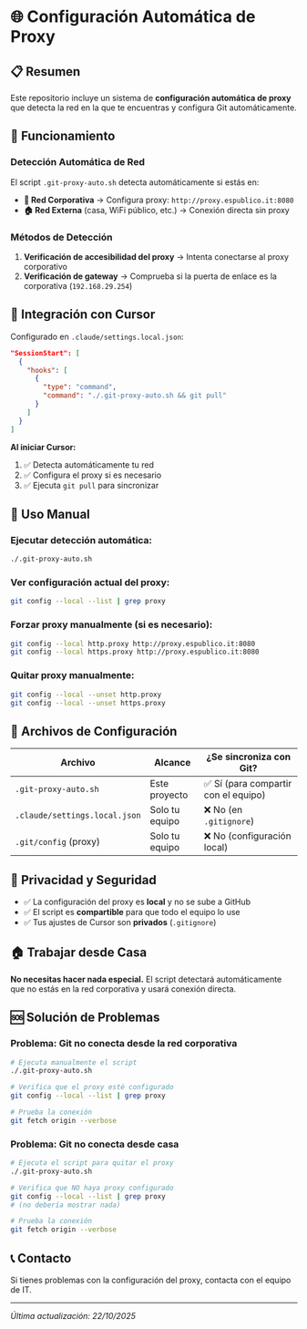 # 🌐 Configuración Automática de Proxy

## 📋 Resumen

Este repositorio incluye un sistema de **configuración automática de proxy** que detecta la red en la que te encuentras y configura Git automáticamente.

## 🎯 Funcionamiento

### Detección Automática de Red

El script `.git-proxy-auto.sh` detecta automáticamente si estás en:

- **🏢 Red Corporativa** → Configura proxy: `http://proxy.espublico.it:8080`
- **🏠 Red Externa** (casa, WiFi público, etc.) → Conexión directa sin proxy

### Métodos de Detección

1. **Verificación de accesibilidad del proxy** → Intenta conectarse al proxy corporativo
2. **Verificación de gateway** → Comprueba si la puerta de enlace es la corporativa (`192.168.29.254`)

## 🔧 Integración con Cursor

Configurado en `.claude/settings.local.json`:

```json
"SessionStart": [
  {
    "hooks": [
      {
        "type": "command",
        "command": "./.git-proxy-auto.sh && git pull"
      }
    ]
  }
]
```

**Al iniciar Cursor:**
1. ✅ Detecta automáticamente tu red
2. ✅ Configura el proxy si es necesario
3. ✅ Ejecuta `git pull` para sincronizar

## 🚀 Uso Manual

### Ejecutar detección automática:
```bash
./.git-proxy-auto.sh
```

### Ver configuración actual del proxy:
```bash
git config --local --list | grep proxy
```

### Forzar proxy manualmente (si es necesario):
```bash
git config --local http.proxy http://proxy.espublico.it:8080
git config --local https.proxy http://proxy.espublico.it:8080
```

### Quitar proxy manualmente:
```bash
git config --local --unset http.proxy
git config --local --unset https.proxy
```

## 📁 Archivos de Configuración

| Archivo | Alcance | ¿Se sincroniza con Git? |
|---------|---------|------------------------|
| `.git-proxy-auto.sh` | Este proyecto | ✅ Sí (para compartir con el equipo) |
| `.claude/settings.local.json` | Solo tu equipo | ❌ No (en `.gitignore`) |
| `.git/config` (proxy) | Solo tu equipo | ❌ No (configuración local) |

## 🔐 Privacidad y Seguridad

- ✅ La configuración del proxy es **local** y no se sube a GitHub
- ✅ El script es **compartible** para que todo el equipo lo use
- ✅ Tus ajustes de Cursor son **privados** (`.gitignore`)

## 🏠 Trabajar desde Casa

**No necesitas hacer nada especial.** El script detectará automáticamente que no estás en la red corporativa y usará conexión directa.

## 🆘 Solución de Problemas

### Problema: Git no conecta desde la red corporativa
```bash
# Ejecuta manualmente el script
./.git-proxy-auto.sh

# Verifica que el proxy esté configurado
git config --local --list | grep proxy

# Prueba la conexión
git fetch origin --verbose
```

### Problema: Git no conecta desde casa
```bash
# Ejecuta el script para quitar el proxy
./.git-proxy-auto.sh

# Verifica que NO haya proxy configurado
git config --local --list | grep proxy
# (no debería mostrar nada)

# Prueba la conexión
git fetch origin --verbose
```

## 📞 Contacto

Si tienes problemas con la configuración del proxy, contacta con el equipo de IT.

---

*Última actualización: 22/10/2025*

